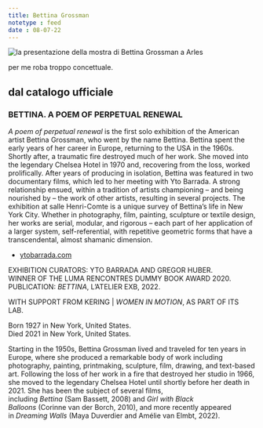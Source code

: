 ```yaml
---
title: Bettina Grossman
notetype : feed
date : 08-07-22
---
```


![la presentazione della mostra di Bettina Grossman a Arles](https://alet313.s3.eu-west-3.amazonaws.com/img/foto/2022/arles/arles2218.jpg)

per me roba troppo concettuale.

## dal catalogo ufficiale

### BETTINA. A POEM OF PERPETUAL RENEWAL

_A poem of perpetual renewal_ is the first solo exhibition of the American artist Bettina Grossman, who went by the name Bettina. Bettina spent the early years of her career in Europe, returning to the USA in the 1960s. Shortly after, a traumatic fire destroyed much of her work. She moved into the legendary Chelsea Hotel in 1970 and, recovering from the loss, worked prolifically. After years of producing in isolation, Bettina was featured in two documentary films, which led to her meeting with Yto Barrada. A strong relationship ensued, within a tradition of artists championing – and being nourished by – the work of other artists, resulting in several projects. The exhibition at salle Henri-Comte is a unique survey of Bettina’s life in New York City. Whether in photography, film, painting, sculpture or textile design, her works are serial, modular, and rigorous – each part of her application of a larger system, self-referential, with repetitive geometric forms that have a transcendental, almost shamanic dimension.

-   [ytobarrada.com](http://www.ytobarrada.com/)

EXHIBITION CURATORS: YTO BARRADA AND GREGOR HUBER.  
WINNER OF THE LUMA RENCONTRES DUMMY BOOK AWARD 2020.  
PUBLICATION: _BETTINA_, L’ATELIER EXB, 2022.  
  
WITH SUPPORT FROM KERING | _WOMEN IN MOTION_, AS PART OF ITS LAB.
 
Born 1927 in New York, United States.  
Died 2021 in New York, United States.

Starting in the 1950s, Bettina Grossman lived and traveled for ten years in Europe, where she produced a remarkable body of work including photography, painting, printmaking, sculpture, film, drawing, and text-based art. Following the loss of her work in a fire that destroyed her studio in 1966, she moved to the legendary Chelsea Hotel until shortly before her death in 2021. She has been the subject of several films, including _Bettina_ (Sam Bassett, 2008) and _Girl with Black Balloons_ (Corinne van der Borch, 2010), and more recently appeared in _Dreaming Walls_ (Maya Duverdier and Amélie van Elmbt, 2022).

